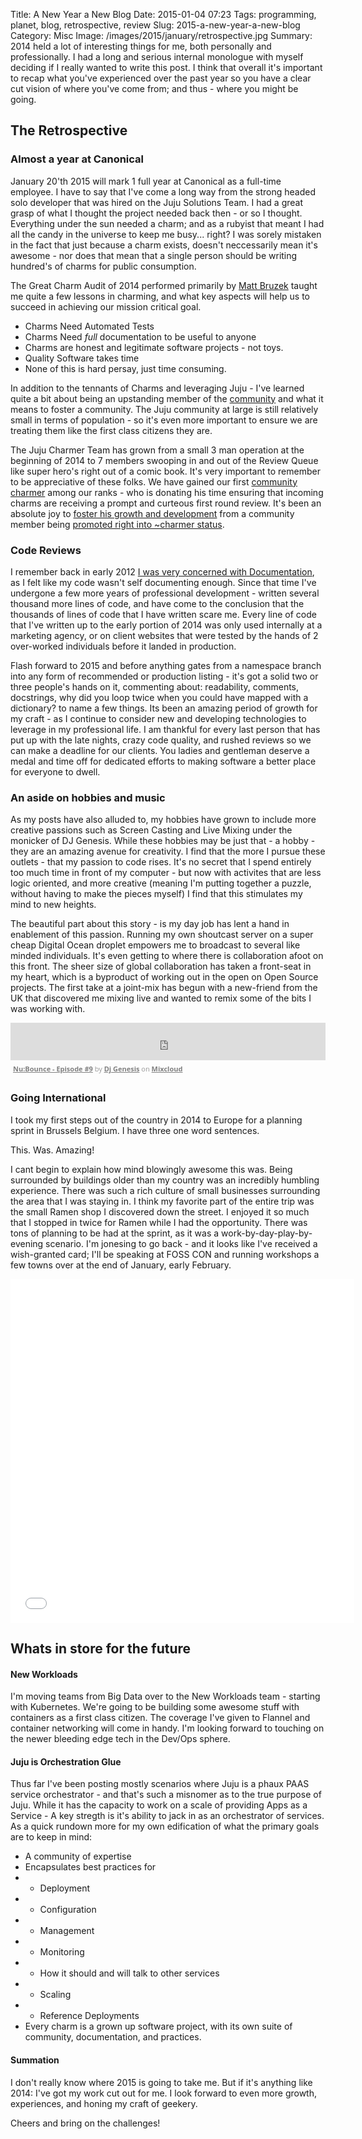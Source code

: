 Title: A New Year a New Blog
Date: 2015-01-04 07:23
Tags: programming, planet, blog, retrospective, review
Slug: 2015-a-new-year-a-new-blog
Category: Misc
Image: /images/2015/january/retrospective.jpg
Summary: 2014 held a lot of interesting things for me, both personally and professionally. I had a long and serious internal monologue with myself deciding if I really wanted to write this post. I think that overall it's important to recap what you've experienced over the past year so you have a clear cut vision of where you've come from; and thus - where you might be going.

## The Retrospective

### Almost a year at Canonical

January 20'th 2015 will mark 1 full year at Canonical as a full-time employee. I have to say that I've come a long way from the strong headed solo developer that was hired on the Juju Solutions Team. I had a great grasp of what I thought the project needed back then - or so I thought. Everything under the sun needed a charm; and as a rubyist that meant I had all the candy in the universe to keep me busy... right? I was sorely mistaken in the fact that just because a charm exists, doesn't neccessarily mean it's awesome - nor does that mean that a single person should be writing hundred's of charms for public consumption.

The Great Charm Audit of 2014 performed primarily by [Matt Bruzek](http://bruzer.net) taught me quite a few lessons in charming, and what key aspects will help us to succeed in achieving our mission critical goal.

- Charms Need Automated Tests
- Charms Need *full* documentation to be useful to anyone
- Charms are honest and legitimate software projects - not toys.
- Quality Software takes time
- None of this is hard persay, just time consuming.

In addition to the tennants of Charms and leveraging Juju - I've learned quite a bit about being an upstanding member of the [community](https://wiki.ubuntu.com/LazyPower) and what it means to foster a community. The Juju community at large is still relatively small in terms of population - so it's even more important to ensure we are treating them like the first class citizens they are.

The Juju Charmer Team has grown from a small 3 man operation at the beginning of 2014 to 7 members swooping in and out of the Review Queue like super hero's right out of a comic book. It's very important to remember to be appreciative of these folks. We have gained our first [community charmer](https://www.google.com/+Jos%C3%A9AntonioRey) among our ranks - who is donating his time ensuring that incoming charms are receiving a prompt and curteous first round review. It's been an absolute joy to [foster his growth and development](https://docs.google.com/presentation/d/1iaMe8TyUVXfXjePbyhnNkGkewAj7P3MorEyNgjc3ODM/pub?start=false&loop=false&delayms=3000) from a community member being [promoted right into ~charmer status](https://www.mail-archive.com/juju@lists.ubuntu.com/msg01234.html). 

### Code Reviews

I remember back in early 2012 [I was very concerned with Documentation](/more-documentation-really.html), as I felt like my code wasn't self documenting enough. Since that time I've undergone a few more years of professional development - written several thousand more lines of code, and have come to the conclusion that the thousands of lines of code that I have written scare me. Every line of code that I've written up to the early portion of 2014 was only used internally at a marketing agency, or on client websites that were tested by the hands of 2 over-worked individuals before it landed in production.

Flash forward to 2015 and before anything gates from a namespace branch into any form of recommended or production listing - it's got a solid two or three people's hands on it, commenting about: readability, comments, docstrings, why did you loop twice when you could have mapped with a dictionary? to name a few things. Its been an amazing period of growth for my craft - as I continue to consider new and developing technologies to leverage in my professional life. I am thankful for every last person that has put up with the late nights, crazy code quality, and rushed reviews so we can make a deadline for our clients. You ladies and gentleman deserve a medal and time off for dedicated efforts to making software a better place for everyone to dwell.

### An aside on hobbies and music

As my posts have also alluded to, my hobbies have grown to include more creative passions such as Screen Casting and Live Mixing under the monicker of DJ Genesis. While these hobbies may be just that - a hobby - they are an amazing avenue for creativity. I find that the more I pursue these outlets - that my passion to code rises. It's no secret that I spend entirely too much time in front of my computer - but now with activites that are less logic oriented, and more creative (meaning I'm putting together a puzzle, without having to make the pieces myself) I find that this stimulates my mind to new heights.

The beautiful part about this story - is my day job has lent a hand in enablement of this passion. Running my own shoutcast server on a super cheap Digital Ocean droplet empowers me to broadcast to several like minded individuals. It's even getting to where there is collaboration afoot on this front. The sheer size of global collaboration has taken a front-seat in my heart, which is a byproduct of working out in the open on Open Source projects. The first take at a joint-mix has begun with a new-friend from the UK that discovered me mixing live and wanted to remix some of the bits I was working with.

<iframe width="100%" height="60" src="https://www.mixcloud.com/widget/iframe/?feed=http%3A%2F%2Fwww.mixcloud.com%2Frahlgenesis%2Fnubounce-episode-9%2F&amp;mini=1&amp;embed_uuid=efa45b36-2566-43ab-a57c-01f93ce34d70&amp;replace=0&amp;hide_cover=1&amp;light=1&amp;embed_type=widget_standard&amp;hide_tracklist=1" frameborder="0"></iframe><div style="clear: both; height: 3px; width: auto;"></div><p style="display: block; font-size: 11px; font-family: 'Open Sans', Helvetica, Arial, sans-serif; margin: 0px; padding: 3px 4px; color: rgb(153, 153, 153); width: auto;"><a href="http://www.mixcloud.com/rahlgenesis/nubounce-episode-9/?utm_source=widget&amp;amp;utm_medium=web&amp;amp;utm_campaign=base_links&amp;amp;utm_term=resource_link" target="_blank" style="color:#808080; font-weight:bold;">Nu:Bounce - Episode #9</a><span> by </span><a href="http://www.mixcloud.com/rahlgenesis/?utm_source=widget&amp;amp;utm_medium=web&amp;amp;utm_campaign=base_links&amp;amp;utm_term=profile_link" target="_blank" style="color:#808080; font-weight:bold;">Dj Genesis</a><span> on </span><a href="http://www.mixcloud.com/?utm_source=widget&amp;utm_medium=web&amp;utm_campaign=base_links&amp;utm_term=homepage_link" target="_blank" style="color:#808080; font-weight:bold;"> Mixcloud</a></p><div style="clear: both; height: 3px; width: auto;"></div>

### Going International

I took my first steps out of the country in 2014 to Europe for a planning sprint in Brussels Belgium. I have three one word sentences.

This.
Was.
Amazing!

I cant begin to explain how mind blowingly awesome this was. Being surrounded by buildings older than my country was an incredibly humbling experience. There was such a rich culture of small businesses surrounding the area that I was staying in. I think my favorite part of the entire trip was the small Ramen shop I discovered down the street. I enjoyed it so much that I stopped in twice for Ramen while I had the opportunity. There was tons of planning to be had at the sprint, as it was a work-by-day-play-by-evening scenario. I'm jonesing to go back - and it looks like I've received a wish-granted card; I'll be speaking at FOSS CON and running workshops a few towns over at the end of January, early February.

<iframe class="embedly-embed" src="//cdn.embedly.com/widgets/media.html?src=http%3A%2F%2Fimgur.com%2Fa%2FrxN5e%2Fembed&url=http%3A%2F%2Fimgur.com%2Fa%2FrxN5e&image=http%3A%2F%2Fi.imgur.com%2FjVn6PdR.jpg&key=46ede28032504b8a9d2773ffc29bdf97&type=text%2Fhtml&schema=imgur" width="550" height="550" scrolling="no" frameborder="0" allowfullscreen></iframe>

## Whats in store for the future

#### New Workloads

I'm moving teams from Big Data over to the New Workloads team - starting with Kubernetes. We're going to be building some awesome stuff with containers as a first class citizen. The coverage I've given to Flannel and container networking will come in handy. I'm looking forward to touching on the newer bleeding edge tech in the Dev/Ops sphere. 

#### Juju is Orchestration Glue

Thus far I've been posting mostly scenarios where Juju is a phaux PAAS service orchestrator - and that's such a misnomer as to the true purpose of Juju. While it has the capacity to work on a scale of providing Apps as a Service - A key stregth is it's ability to jack in as an orchestrator of services. As a quick rundown more for my own edification of what the primary goals are to keep in mind:

 - A community of expertise
 - Encapsulates best practices for
 - - Deployment
 - - Configuration
 - - Management
 - - Monitoring
 - - How it should and will talk to other services
 - - Scaling
 - - Reference Deployments
 - Every charm is a grown up software project, with its own suite of community, documentation, and practices.

#### Summation

I don't really know where 2015 is going to take me. But if it's anything like 2014: I've got my work cut out for me. I look forward to even more growth, experiences, and honing my craft of geekery. 

Cheers and bring on the challenges!
